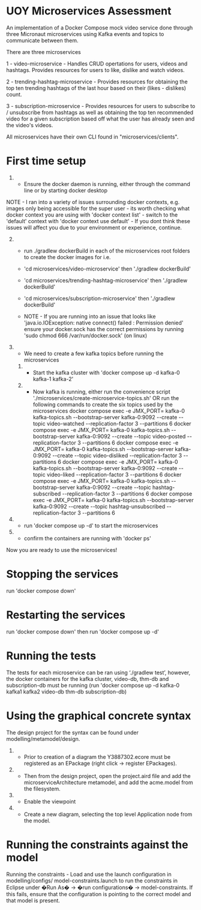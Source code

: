 # UOY Microservices Assessment

An implementation of a Docker Compose mock video service done through three Micronaut microservices using Kafka events and topics to communicate between them.

There are three microservices

1 - video-microservice - Handles CRUD opertations for users, videos and hashtags. Provides resources for users to like, dislike and watch videos.

2 - trending-hashtag-microservice - Provides resources for obtaining the top ten trending hashtags of the last hour based on their (likes - dislikes) count.

3 - subscription-microservice - Provides resources for users to subscribe to / unsubscribe from hashtags as well as obtaining the top ten recommended video for a given subscription based off what the user has already seen and the video's videos.

All microservices have their own CLI found in "microservices/clients". 

First time setup
================

1. - Ensure the docker daemon is running, either through the command line or by starting docker desktop

NOTE - I ran into a variety of issues surrounding docker contexts, e.g. images only being accessible for the super user
	- its worth checking what docker context you are using with 'docker context list'
	- switch to the 'default' context with 'docker context use default'
	- If you dont think these issues will affect you due to your environment or experience, continue.

2. - run ./gradlew dockerBuild in each of the microservices root folders to create the docker images for i.e.
	- 'cd microservices/video-microservice' then './gradlew dockerBuild'
	- 'cd microservices/trending-hashtag-microservice' then './gradlew dockerBuild'
	- 'cd microservices/subscription-microservice' then './gradlew dockerBuild'

	- NOTE - If you are running into an issue that looks like 'java.io.IOException: native connect() failed : Permission denied' ensure your docker.sock has the correct permissions by running 'sudo chmod 666 /var/run/docker.sock' (on linux)

3. - We need to create a few kafka topics before running the microservices
	1. - Start the kafka cluster with 'docker compose up -d kafka-0 kafka-1 kafka-2'
	2. - Now kafka is running, either run the convenience script './microservices/create-microservice-topics.sh' OR run the following commands to create the six topics used by the microservices
		docker compose exec -e JMX_PORT= kafka-0 kafka-topics.sh --bootstrap-server kafka-0:9092 --create --topic video-watched --replication-factor 3 --partitions 6
		docker compose exec -e JMX_PORT= kafka-0 kafka-topics.sh --bootstrap-server kafka-0:9092 --create --topic video-posted --replication-factor 3 --partitions 6
		docker compose exec -e JMX_PORT= kafka-0 kafka-topics.sh --bootstrap-server kafka-0:9092 --create --topic video-disliked --replication-factor 3 --partitions 6
		docker compose exec -e JMX_PORT= kafka-0 kafka-topics.sh --bootstrap-server kafka-0:9092 --create --topic video-liked --replication-factor 3 --partitions 6
		docker compose exec -e JMX_PORT= kafka-0 kafka-topics.sh --bootstrap-server kafka-0:9092 --create --topic hashtag-subscribed --replication-factor 3 --partitions 6
		docker compose exec -e JMX_PORT= kafka-0 kafka-topics.sh --bootstrap-server kafka-0:9092 --create --topic hashtag-unsubscribed --replication-factor 3 --partitions 6

4. - run 'docker compose up -d' to start the microservices

5. - confirm the containers are running with 'docker ps'

Now you are ready to use the microservices!

Stopping the services
=====================

run 'docker compose down'


Restarting the services
=======================

run 'docker compose down' then run 'docker compose up -d'


Running the tests
=================

The tests for each microservice can be ran using ‘./gradlew test’, however, the docker containers for the kafka cluster, video-db, thm-db and subscription-db must be running (run 'docker compose up -d kafka-0 kafka1 kafka2 video-db thm-db subscription-db)

Using the graphical concrete syntax
===================================

The design project for the syntax can be found under modelling/metamodel/design. 
1. - Prior to creation of a diagram the Y3887302.ecore must be registered as an EPackage (right click -> register EPackages). 
2. - Then from the design project, open the project.aird file and add the microserviceArchitecture metamodel, and add the acme.model from the filesystem. 
3. - Enable the viewpoint
4. - Create a new diagram, selecting the top level Application node from the model.

Running the constraints against the model
=======================================
Running the constraints -  Load and use the launch configuration in modelling/configs/ model-constraints.launch to run the constraints in Eclipse under �Run As� -> �run configurations� -> model-constraints. If this fails, ensure that the configuration is pointing to the correct model and that model is present.
